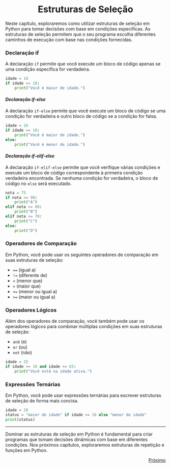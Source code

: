 # <h1 align = "Center">**Estruturas de Seleção**</h1>

Neste capítulo, exploraremos como utilizar estruturas de seleção em Python para tomar decisões com base em condições específicas. As estruturas de seleção permitem que o seu programa escolha diferentes caminhos de execução com base nas condições fornecidas.

### **Declaração if**

A declaração `if` permite que você execute um bloco de código apenas se uma condição específica for verdadeira.

```python
idade = 18
if idade >= 18:
    print("Você é maior de idade.")
```

#### *Declaração if-else*

A declaração `if-else` permite que você execute um bloco de código se uma condição for verdadeira e outro bloco de código se a condição for falsa.

```python
idade = 16
if idade >= 18:
    print("Você é maior de idade.")
else:
    print("Você é menor de idade.")
```

#### *Declaração if-elif-else*

A declaração `if-elif-else` permite que você verifique várias condições e execute um bloco de código correspondente à primeira condição verdadeira encontrada. Se nenhuma condição for verdadeira, o bloco de código no `else` será executado.

```python
nota = 75
if nota >= 90:
    print("A")
elif nota >= 80:
    print("B")
elif nota >= 70:
    print("C")
else:
    print("D")
```

### **Operadores de Comparação**

Em Python, você pode usar os seguintes operadores de comparação em suas estruturas de seleção:

- `==` (igual a)
- `!=` (diferente de)
- `<` (menor que)
- `>` (maior que)
- `<=` (menor ou igual a)
- `>=` (maior ou igual a)

### **Operadores Lógicos**

Além dos operadores de comparação, você também pode usar os operadores lógicos para combinar múltiplas condições em suas estruturas de seleção:

- `and` (e)
- `or` (ou)
- `not` (não)

```python
idade = 25
if idade >= 18 and idade <= 65:
    print("Você está na idade ativa.")
```

### **Expressões Ternárias**

Em Python, você pode usar expressões ternárias para escrever estruturas de seleção de forma mais concisa.

```python
idade = 20
status = "maior de idade" if idade >= 18 else "menor de idade"
print(status)
```

---

Dominar as estruturas de seleção em Python é fundamental para criar programas que tomam decisões dinâmicas com base em diferentes condições. Nos próximos capítulos, exploraremos estruturas de repetição e funções em Python.

<a href = https://github.com/Victor-Ribeiro-Acosta/lab-natty-or-not/blob/feat/community/VictorAcosta/Projetos/Ebook/Estruturas_Repeticao.md#estruturas-de-repeti%C3%A7%C3%A3o>
  <p align = "right">Próximo</p>
</a>
